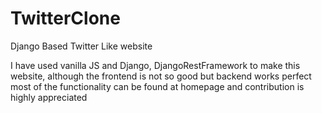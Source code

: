 # TwitterClone
Django Based Twitter Like website

I have used vanilla JS and Django, DjangoRestFramework to make this website, although the frontend is not so good but backend works perfect most of the functionality can be found  at homepage and contribution is highly appreciated
